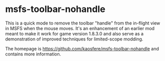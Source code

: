 # msfs-toolbar-nohandle

This is a quick mode to remove the toolbar "handle" from the in-flight view in MSFS when the mouse moves.  It's an enhancement of an earlier mod meant to make it work for game version 1.8.3.0 and also serve as a demonstration of improved techniques for limited-scope modding.

The homepage is https://github.com/kaosfere/msfs-toolbar-nohandle and contains more information.